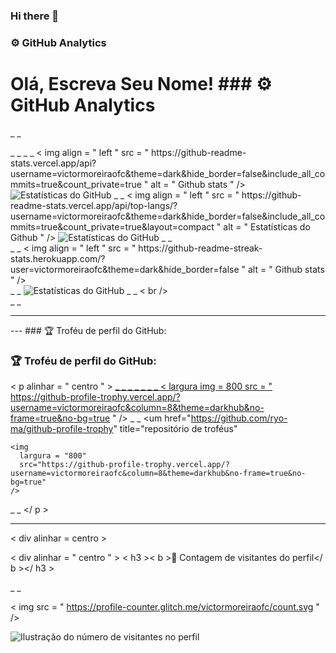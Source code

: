 ### Hi there 👋

### ⚙️ GitHub Analytics
# Olá, Escreva Seu Nome! ### ⚙️ GitHub Analytics

<tabela> _ _
  <tr> _ _
    <td> _ _
       < img  align = " left "  src = " https://github-readme-stats.vercel.app/api?username=victormoreiraofc&theme=dark&hide_border=false&include_all_commits=true&count_private=true "  alt = " Github stats " />
      </ td >
      <img
        alinhar = "esquerda"
        src="https://github-readme-stats.vercel.app/api?username=victormoreiraofc&theme=dark&hide_border=false&include_all_commits=true&count_private=true"
        alt="Estatísticas do GitHub"
      />
    </ td >
    <td> _ _
< img  align = " left "  src = " https://github-readme-stats.vercel.app/api/top-langs/?username=victormoreiraofc&theme=dark&hide_border=false&include_all_commits=true&count_private=true&layout=compact "  alt = " Estatísticas do Github " />
  </ td >
      <img
        alinhar = "esquerda"
        src="https://github-readme-stats.vercel.app/api/top-langs/?username=victormoreiraofc&theme=dark&hide_border=false&include_all_commits=true&count_private=true&layout=compact"
        alt="Estatísticas do GitHub"
      />
    </ td >
    <td> _ _
<br /> _ _
< img  align = " left "  src = " https://github-readme-streak-stats.herokuapp.com/?user=victormoreiraofc&theme=dark&hide_border=false "  alt = " Github stats " />
</ td >
      <br /> _ _
      <img
        alinhar = "esquerda"
        src="https://github-readme-streak-stats.herokuapp.com/?user=victormoreiraofc&theme=dark&hide_border=false"
        alt="Estatísticas do GitHub"
      />
    </ td >
  </tr> _ _
</ tabela >< br />
</ tabela >
<br /> _ _

---
--- ### 🏆 Troféu de perfil do GitHub:

### 🏆 Troféu de perfil do GitHub:
< p  alinhar = " centro " >
<a href=" https://github.com/ryo-ma/github-profile-trophy " > _  _ _ _ _ _ _
  < largura img  = 800 src = " https://github-profile-trophy.vercel.app/?username=victormoreiraofc&column=8&theme=darkhub&no-frame=true&no-bg=true " /> 
</a> _ _
  <um
    href="https://github.com/ryo-ma/github-profile-trophy"
    title="repositório de troféus"
  >
    <img
      largura = "800"
      src="https://github-profile-trophy.vercel.app/?username=victormoreiraofc&column=8&theme=darkhub&no-frame=true&no-bg=true"
    />
  </a> _ _
</ p >

---
  
< div  alinhar = centro >

< div  alinhar = " centro " >
  < h3 >< b >📍 Contagem de visitantes do perfil</ b ></ h3 >
</div> _ _
   
  < img  src = " https://profile-counter.glitch.me/victormoreiraofc/count.svg " />  

  <img
    src="https://profile-counter.glitch.me/victormoreiraofc/count.svg"
    alt="Ilustração do número de visitantes no perfil">

